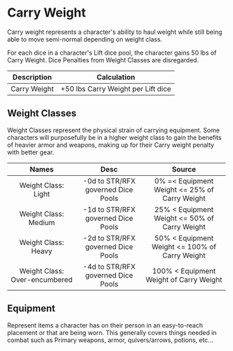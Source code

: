 # Carry Weight

Carry weight represents a character's ability to haul weight while still being able to move semi-normal depending on weight class.

For each dice in a character's Lift dice pool, the character gains 50 lbs of Carry Weight. Dice Penalties from Weight Classes are disregarded.

| Description  |            Calculation             |
| :----------: | :--------------------------------: |
| Carry Weight | +50 lbs Carry Weight per Lift dice |

## Weight Classes

Weight Classes represent the physical strain of carrying equipment. Some characters will purposefully be in a higher weight class to gain the benefits of heavier armor and weapons, making up for their Carry weight penalty with better gear.

|             Names             |               Desc                |                     Source                     |
| :---------------------------: | :---------------------------------: | :--------------------------------------------: |
|      Weight Class: Light      | -0d to STR/RFX governed Dice Pools | 0% =< Equipment Weight <= 25% of Carry Weight  |
|     Weight Class: Medium      | -1d to STR/RFX governed Dice Pools | 25% < Equipment Weight <= 50% of Carry Weight  |
|      Weight Class: Heavy      | -2d to STR/RFX governed Dice Pools | 50% < Equipment Weight <= 100% of Carry Weight |
| Weight Class: Over-encumbered | -4d to STR/RFX governed Dice Pools |    100% < Equipment Weight of Carry Weight     |

## Equipment

Represent items a character has on their person in an easy-to-reach placement or that are being worn. This generally covers things needed in combat such as Primary weapons, armor, quivers/arrows, potions, etc...
